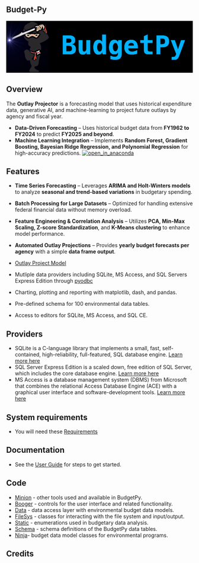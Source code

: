 ## Budget-Py
![](https://github.com/KarmaScripter/BudgetPy/blob/master/etc/img/github/BudgetPy.png)
## Overview
The **Outlay Projector** is a forecasting model that uses historical expenditure data, 
generative AI, and machine-learning to project future outlays by agency and fiscal year.
- **Data-Driven Forecasting** – Uses historical budget data from **FY1962 to FY2024** to predict **FY2025 and beyond**.  
- **Machine Learning Integration** – Implements **Random Forest, Gradient Boosting, Bayesian Ridge Regression, and Polynomial Regression** for high-accuracy predictions. 
[![open_in_anaconda](https://static.anaconda.cloud/content/a22d04e8445b700f28937ab3231b8cded505d0395c63b7a269696722196d5415)](https://anaconda.cloud/api/nbserve/launch_notebook?nb_url=https%3A%2F%2Fraw.githubusercontent.com%2Fis-leeroy-jenkins%2FBoo%2Fmain%2Fipynb%2Foutlays.ipynb)



## Features 
- **Time Series Forecasting** – Leverages **ARIMA and Holt-Winters models** to analyze **seasonal and trend-based variations** in budgetary spending.  
- **Batch Processing for Large Datasets** – Optimized for handling extensive federal financial data without memory overload.  
- **Feature Engineering & Correlation Analysis** – Utilizes **PCA, Min-Max Scaling, Z-score Standardization**, and **K-Means clustering** to enhance model performance.  
- **Automated Outlay Projections** – Provides **yearly budget forecasts per agency** with a simple **data frame output**.  
- [Outlay Project Model](https://anaconda.cloud/api/nbserve/launch_notebook?nb_url=https%3A%2F%2Fanaconda.cloud%2Fapi%2Fprojects%2Ff4ad0240-eaf1-4ad1-a8b4-99e630b46cda%2Ffiles%2Foutlays.ipynb%3Fversion%3D3c5763b3-e106-4e67-b314-3207f7f4ee71)

- Mutliple data providers including SQLite, MS Access, and SQL Servers Express Edition through [pyodbc](https://github.com/mkleehammer/pyodbc/wiki)
- Charting, plotting and reporting with matplotlib, dash, and pandas.
- Pre-defined schema for 100 environmental data tables.
- Access to editors for SQLite, MS Access, and SQL CE.

## Providers
- SQLite is a C-language library that implements a small, fast, self-contained, high-reliability, full-featured, SQL database engine. [Learn more here](https://sqlite.org/index.html) 
- SQL Server Express Edition is a scaled down, free edition of SQL Server, which includes the core database engine. [Learn more here](https://www.microsoft.com/en-us/download/details.aspx?id=101064)
- MS Access is a database management system (DBMS) from Microsoft that combines the relational Access Database Engine (ACE) with a graphical user interface and software-development tools.  [Learn more here](https://www.microsoft.com/en-us/microsoft-365/access)


## System requirements
- You will need these [Requirements](https://github.com/KarmaScripter/BudgetPy/blob/master/requirements.txt)




## Documentation
- See the [User Guide](etc/git/Users.md) for steps to get started.




## Code
- [Minion](https://github.com/is-leeroy-jenkins/BudgetPy/blob/master/src/Minion.py) - other tools used and available in BudgetPy.
- [Booger](https://github.com/KarmaScripter/BudgetPy/blob/master/src/Booger.py) - controls for the user interface and related functionality.
- [Data](https://github.com/KarmaScripter/BudgetPy/blob/master/src/Data.py) - data access layer with environmental budget data models.
- [FileSys](https://github.com/KarmaScripter/BudgetPy/blob/master/src/FileSys.py) - classes for interacting with the file system and input/output.
- [Static](https://github.com/KarmaScripter/BudgetPy/blob/master/src/Static.py) - enumerations used in budgetary data analysis.
- [Schema](https://github.com/KarmaScripter/BudgetPy/blob/master/src/Schema.py) - schema definitions of the BudgetPy data tables.
- [Ninja](https://github.com/KarmaScripter/BudgetPy/blob/master/src/Ninja.py)- budget data model classes for environmental programs.

## Credits


